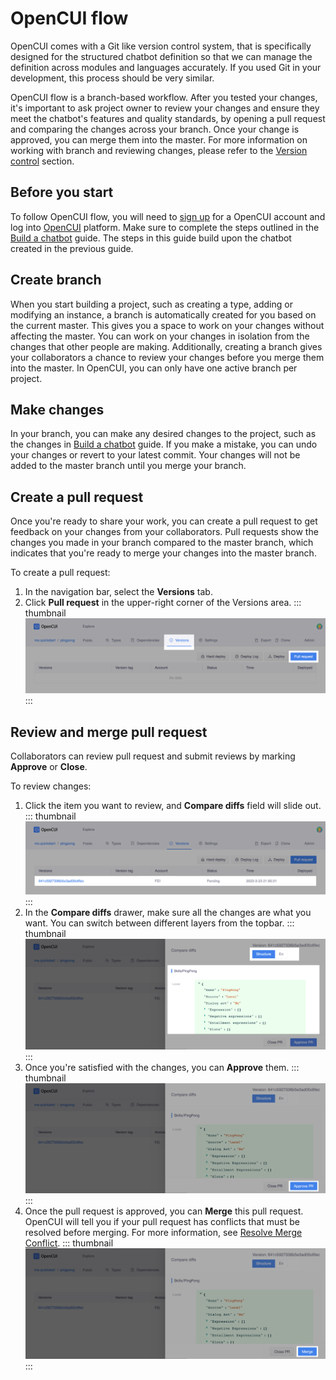 # OpenCUI flow

OpenCUI comes with a Git like version control system, that is specifically designed for the structured chatbot definition so that we can manage the definition across modules and languages accurately. If you used Git in your development, this process should be very similar.

OpenCUI flow is a branch-based workflow. After you tested your changes, it's important to ask project owner to review your changes and ensure they meet the chatbot's features and quality standards, by opening a pull request and comparing the changes across your branch. Once your change is approved, you can merge them into the master. For more information on working with branch and reviewing changes, please refer to the [Version control](../reference/platform/versioncontrol.md) section.


## Before you start

To follow OpenCUI flow, you will need to [sign up](./signingup.md#sign-up) for a OpenCUI account and log into [OpenCUI](https://build.opencui.io/login) platform. Make sure to complete the steps outlined in the [Build a chatbot](./pingpong.md) guide. The steps in this guide build upon the chatbot created in the previous guide.

## Create branch

When you start building a project, such as creating a type, adding or modifying an instance, a branch is automatically created for you based on the current master. This gives you a space to work on your changes without affecting the master. You can work on your changes in isolation from the changes that other people are making. Additionally, creating a branch gives your collaborators a chance to review your changes before you merge them into the master. In OpenCUI, you can only have one active branch per project.

## Make changes

In your branch, you can make any desired changes to the project, such as the changes in [Build a chatbot](./pingpong.md) guide. If you make a mistake, you can undo your changes or revert to your latest commit. Your changes will not be added to the master branch until you merge your branch.

## Create a pull request

Once you're ready to share your work, you can create a pull request to get feedback on your changes from your collaborators. Pull requests show the changes you made in your branch compared to the master branch, which indicates that you're ready to merge your changes into the master branch.

To create a pull request:
1. In the navigation bar, select the **Versions** tab.
2. Click **Pull request** in the upper-right corner of the Versions area.
::: thumbnail
![pingpong pull request](/images/guide/pingpong/pingpong_pull_request.png)
:::

## Review and merge pull request

Collaborators can review pull request and submit reviews by marking **Approve** or **Close**.

To review changes: 
1. Click the item you want to review, and **Compare diffs** field will slide out.
   ::: thumbnail
   ![version item](/images/guide/pingpong/version_item.png)
   :::
2. In the **Compare diffs** drawer, make sure all the changes are what you want. You can switch between different layers from the topbar.
   ::: thumbnail
   ![review pull request](/images/guide/pingpong/review_changes.png)
   :::
3. Once you're satisfied with the changes, you can **Approve** them. 
   ::: thumbnail
   ![approve pull request](/images/guide/pingpong/approve_changes.png)
   :::
4. Once the pull request is approved, you can **Merge** this pull request. OpenCUI will tell you if your pull request has conflicts that must be resolved before merging. For more information, see [Resolve Merge Conflict](../reference/platform/versioncontrol.md#resolve-merge-conflict).
   ::: thumbnail
   ![merge pull request](/images/guide/pingpong/merge_changes.png)
   :::